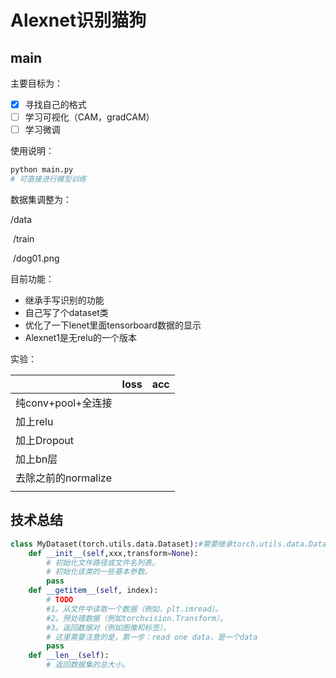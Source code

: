# Alexnet识别猫狗

## main

主要目标为：

- [x] 寻找自己的格式
- [ ] 学习可视化（CAM，gradCAM）
- [ ] 学习微调

使用说明：

```python
python main.py 
# 可直接进行模型训练
```

数据集调整为：

/data

​	/train

​		/dog01.png

目前功能：

- 继承手写识别的功能
- 自己写了个dataset类
- 优化了一下lenet里面tensorboard数据的显示
- Alexnet1是无relu的一个版本



实验：

|  |   loss   |  acc    |
| :----------------- | ---- | ---- |
| 纯conv+pool+全连接 |      |      |
| 加上relu |      |      |
| 加上Dropout |      |      |
| 加上bn层 |      |      |
| 去除之前的normalize | | |
| | | |

## 技术总结

```python
class MyDataset(torch.utils.data.Dataset):#需要继承torch.utils.data.Dataset
    def __init__(self,xxx,transform=None):
        # 初始化文件路径或文件名列表。
        # 初始化该类的一些基本参数。
        pass
    def __getitem__(self, index):
        # TODO
        #1。从文件中读取一个数据（例如，plt.imread）。
        #2。预处理数据（例如torchvision.Transform）。
        #3。返回数据对（例如图像和标签）。
        # 这里需要注意的是，第一步：read one data，是一个data
        pass
    def __len__(self):
        # 返回数据集的总大小。
```







